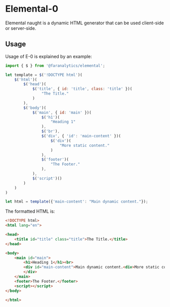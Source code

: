 # Elemental-0

Elemental naught is a dynamic HTML generator that can be used client-side or server-side.

## Usage

Usage of E-0 is explained by an example:

```js
import { $ } from '@faranalytics/elemental';

let template = $('!DOCTYPE html')(
    $('html')(
        $('head')(
            $('title', { id: 'title', class: 'title' })(
                "The Title."
            )
        ),
        $('body')(
            $('main', { id: 'main' })(
                $('h1')(
                    "Heading 1"
                ),
                $('br'),
                $('div', { 'id': 'main-content' })(
                    $('div')(
                        "More static content."
                    )
                ),
                $('footer')(
                    "The Footer."
                ),
            ),
            $('script')()
        )
    )
)

let html = template({'main-content': "Main dynamic content."});
```

The formatted HTML is:

```html
<!DOCTYPE html>
<html lang="en">

<head>
    <title id="title" class="title">The Title.</title>
</head>

<body>
    <main id="main">
        <h1>Heading 1</h1><br>
        <div id="main-content">Main dynamic content.<div>More static content.</div>
        </div>
    </main>
    <footer>The Footer.</footer>
    <script></script>
</body>

</html>
```